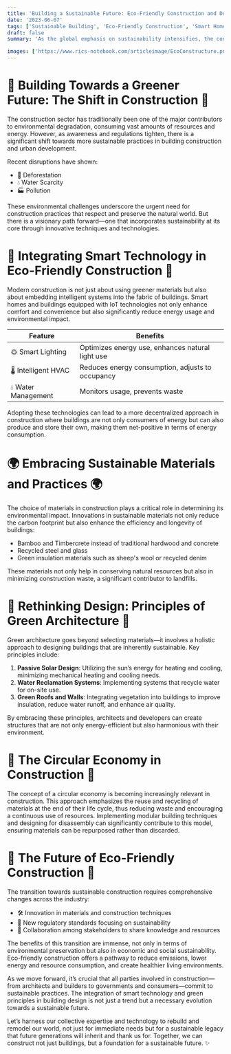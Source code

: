 ```yaml
---
title: 'Building a Sustainable Future: Eco-Friendly Construction and Development'
date: '2023-06-07'
tags: ['Sustainable Building', 'Eco-Friendly Construction', 'Smart Homes', 'Green Architecture']
draft: false
summary: 'As the global emphasis on sustainability intensifies, the construction industry is pivotal in steering towards eco-friendly solutions. This blog post explores the integration of green building techniques, sustainable materials, and smart technology in modern construction to foster a healthier planet.'

images: ['https://www.rics-notebook.com/articleimage/EcoConstructure.png']
---
```


# 🌱 Building Towards a Greener Future: The Shift in Construction 🌱

The construction sector has traditionally been one of the major contributors to environmental degradation, consuming vast amounts of resources and energy. However, as awareness and regulations tighten, there is a significant shift towards more sustainable practices in building construction and urban development.

Recent disruptions have shown:

- 🌲 Deforestation
- 💧 Water Scarcity
- 🏭 Pollution

These environmental challenges underscore the urgent need for construction practices that respect and preserve the natural world. But there is a visionary path forward—one that incorporates sustainability at its core through innovative techniques and technologies.

# 🏡 Integrating Smart Technology in Eco-Friendly Construction 🏡

Modern construction is not just about using greener materials but also about embedding intelligent systems into the fabric of buildings. Smart homes and buildings equipped with IoT technologies not only enhance comfort and convenience but also significantly reduce energy usage and environmental impact.

| Feature             | Benefits                                         |
| ------------------- | ------------------------------------------------ |
| 🌞 Smart Lighting   | Optimizes energy use, enhances natural light use |
| 🌡️ Intelligent HVAC | Reduces energy consumption, adjusts to occupancy |
| 💧 Water Management | Monitors usage, prevents waste                   |

Adopting these technologies can lead to a more decentralized approach in construction where buildings are not only consumers of energy but can also produce and store their own, making them net-positive in terms of energy consumption.

# 🌍 Embracing Sustainable Materials and Practices 🌍

The choice of materials in construction plays a critical role in determining its environmental impact. Innovations in sustainable materials not only reduce the carbon footprint but also enhance the efficiency and longevity of buildings:

- Bamboo and Timbercrete instead of traditional hardwood and concrete
- Recycled steel and glass
- Green insulation materials such as sheep's wool or recycled denim

These materials not only help in conserving natural resources but also in minimizing construction waste, a significant contributor to landfills.

# 🔨 Rethinking Design: Principles of Green Architecture 🔨

Green architecture goes beyond selecting materials—it involves a holistic approach to designing buildings that are inherently sustainable. Key principles include:

1. **Passive Solar Design**: Utilizing the sun’s energy for heating and cooling, minimizing mechanical heating and cooling needs.
2. **Water Reclamation Systems**: Implementing systems that recycle water for on-site use.
3. **Green Roofs and Walls**: Integrating vegetation into buildings to improve insulation, reduce water runoff, and enhance air quality.

By embracing these principles, architects and developers can create structures that are not only energy-efficient but also harmonious with their environment.

# 🔄 The Circular Economy in Construction 🔄

The concept of a circular economy is becoming increasingly relevant in construction. This approach emphasizes the reuse and recycling of materials at the end of their life cycle, thus reducing waste and encouraging a continuous use of resources. Implementing modular building techniques and designing for disassembly can significantly contribute to this model, ensuring materials can be repurposed rather than discarded.

# 🌟 The Future of Eco-Friendly Construction 🌟

The transition towards sustainable construction requires comprehensive changes across the industry:

- 🛠️ Innovation in materials and construction techniques
- 📏 New regulatory standards focusing on sustainability
- 🤝 Collaboration among stakeholders to share knowledge and resources

The benefits of this transition are immense, not only in terms of environmental preservation but also in economic and social sustainability. Eco-friendly construction offers a pathway to reduce emissions, lower energy and resource consumption, and create healthier living environments.

As we move forward, it’s crucial that all parties involved in construction—from architects and builders to governments and consumers—commit to sustainable practices. The integration of smart technology and green principles in building design is not just a trend but a necessary evolution towards a sustainable future.

Let’s harness our collective expertise and technology to rebuild and remodel our world, not just for immediate needs but for a sustainable legacy that future generations will inherit and thank us for. Together, we can construct not just buildings, but a foundation for a sustainable future. ✨
